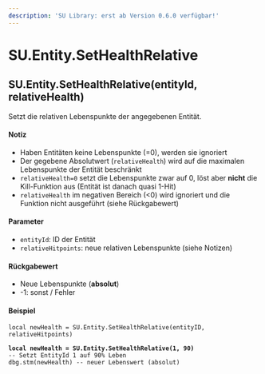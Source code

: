 ```yaml
---
description: 'SU Library: erst ab Version 0.6.0 verfügbar!'
---
```


# SU.Entity.SetHealthRelative

## SU.Entity.SetHealthRelative(entityId, relativeHealth)

Setzt die relativen Lebenspunkte der angegebenen Entität.

#### Notiz

* Haben Entitäten keine Lebenspunkte (=0), werden sie ignoriert
* Der gegebene Absolutwert (`relativeHealth`) wird auf die maximalen Lebenspunkte der Entität beschränkt
* `relativeHealth=0` setzt die Lebenspunkte zwar auf 0, löst aber **nicht** die Kill-Funktion aus (Entität ist danach quasi 1-Hit)
* `relativeHealth` im negativen Bereich (<0) wird ignoriert und die Funktion nicht ausgeführt (siehe Rückgabewert)

#### Parameter

* `entityId`: ID der Entität
* `relativeHitpoints`: neue relativen Lebenspunkte (siehe Notizen)

#### Rückgabewert

* Neue Lebenspunkte (**absolut**)
* -1: sonst / Fehler

#### Beispiel

<pre class="language-lua"><code class="lang-lua">local newHealth = SU.Entity.SetHealthRelative(entityID, relativeHitpoints)
<strong>
</strong><strong>local newHealth = SU.Entity.SetHealthRelative(1, 90)
</strong>-- Setzt EntityId 1 auf 90% Leben
dbg.stm(newHealth) -- neuer Lebenswert (absolut)
</code></pre>
